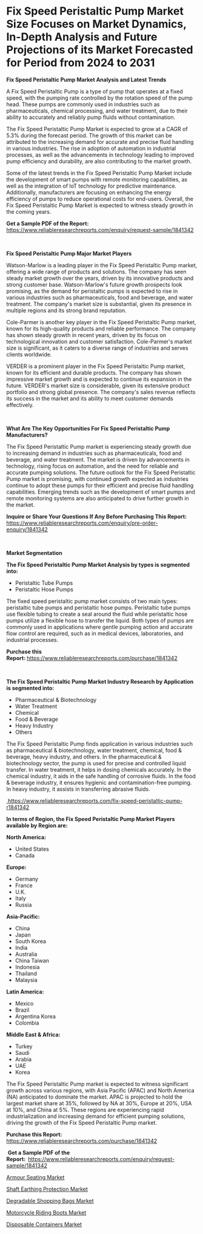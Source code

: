 <p><h1>Fix Speed Peristaltic Pump Market Size Focuses on Market Dynamics, In-Depth Analysis and Future Projections of its Market Forecasted for Period from 2024 to 2031</h1></p><p><strong>Fix Speed Peristaltic Pump Market Analysis and Latest Trends</strong></p>
<p><p>A Fix Speed Peristaltic Pump is a type of pump that operates at a fixed speed, with the pumping rate controlled by the rotation speed of the pump head. These pumps are commonly used in industries such as pharmaceuticals, chemical processing, and water treatment, due to their ability to accurately and reliably pump fluids without contamination.</p><p>The Fix Speed Peristaltic Pump Market is expected to grow at a CAGR of 5.3% during the forecast period. The growth of this market can be attributed to the increasing demand for accurate and precise fluid handling in various industries. The rise in adoption of automation in industrial processes, as well as the advancements in technology leading to improved pump efficiency and durability, are also contributing to the market growth.</p><p>Some of the latest trends in the Fix Speed Peristaltic Pump Market include the development of smart pumps with remote monitoring capabilities, as well as the integration of IoT technology for predictive maintenance. Additionally, manufacturers are focusing on enhancing the energy efficiency of pumps to reduce operational costs for end-users. Overall, the Fix Speed Peristaltic Pump Market is expected to witness steady growth in the coming years.</p></p>
<p><strong>Get a Sample PDF of the Report:&nbsp;</strong> <a href="https://www.reliableresearchreports.com/enquiry/request-sample/1841342">https://www.reliableresearchreports.com/enquiry/request-sample/1841342</a></p>
<p>&nbsp;</p>
<p><strong>Fix Speed Peristaltic Pump Major Market Players</strong></p>
<p><p>Watson-Marlow is a leading player in the Fix Speed Peristaltic Pump market, offering a wide range of products and solutions. The company has seen steady market growth over the years, driven by its innovative products and strong customer base. Watson-Marlow's future growth prospects look promising, as the demand for peristaltic pumps is expected to rise in various industries such as pharmaceuticals, food and beverage, and water treatment. The company's market size is substantial, given its presence in multiple regions and its strong brand reputation.</p><p>Cole-Parmer is another key player in the Fix Speed Peristaltic Pump market, known for its high-quality products and reliable performance. The company has shown steady growth in recent years, driven by its focus on technological innovation and customer satisfaction. Cole-Parmer's market size is significant, as it caters to a diverse range of industries and serves clients worldwide.</p><p>VERDER is a prominent player in the Fix Speed Peristaltic Pump market, known for its efficient and durable products. The company has shown impressive market growth and is expected to continue its expansion in the future. VERDER's market size is considerable, given its extensive product portfolio and strong global presence. The company's sales revenue reflects its success in the market and its ability to meet customer demands effectively.</p></p>
<p>&nbsp;</p>
<p><strong>What Are The Key Opportunities For Fix Speed Peristaltic Pump Manufacturers?</strong></p>
<p><p>The Fix Speed Peristaltic Pump market is experiencing steady growth due to increasing demand in industries such as pharmaceuticals, food and beverage, and water treatment. The market is driven by advancements in technology, rising focus on automation, and the need for reliable and accurate pumping solutions. The future outlook for the Fix Speed Peristaltic Pump market is promising, with continued growth expected as industries continue to adopt these pumps for their efficient and precise fluid handling capabilities. Emerging trends such as the development of smart pumps and remote monitoring systems are also anticipated to drive further growth in the market.</p></p>
<p><strong>Inquire or Share Your Questions If Any Before Purchasing This Report:</strong> <a href="https://www.reliableresearchreports.com/enquiry/pre-order-enquiry/1841342">https://www.reliableresearchreports.com/enquiry/pre-order-enquiry/1841342</a></p>
<p>&nbsp;</p>
<p><strong>Market Segmentation</strong></p>
<p><strong>The Fix Speed Peristaltic Pump Market Analysis by types is segmented into:</strong></p>
<p><ul><li>Peristaltic Tube Pumps</li><li>Peristaltic Hose Pumps</li></ul></p>
<p><p>The fixed speed peristaltic pump market consists of two main types: peristaltic tube pumps and peristaltic hose pumps. Peristaltic tube pumps use flexible tubing to create a seal around the fluid while peristaltic hose pumps utilize a flexible hose to transfer the liquid. Both types of pumps are commonly used in applications where gentle pumping action and accurate flow control are required, such as in medical devices, laboratories, and industrial processes.</p></p>
<p><strong>Purchase this Report:&nbsp;</strong><a href="https://www.reliableresearchreports.com/purchase/1841342">https://www.reliableresearchreports.com/purchase/1841342</a></p>
<p>&nbsp;</p>
<p><strong>The Fix Speed Peristaltic Pump Market Industry Research by Application is segmented into:</strong></p>
<p><ul><li>Pharmaceutical & Biotechnology</li><li>Water Treatment</li><li>Chemical</li><li>Food & Beverage</li><li>Heavy Industry</li><li>Others</li></ul></p>
<p><p>The Fix Speed Peristaltic Pump finds application in various industries such as pharmaceutical & biotechnology, water treatment, chemical, food & beverage, heavy industry, and others. In the pharmaceutical & biotechnology sector, the pump is used for precise and controlled liquid transfer. In water treatment, it helps in dosing chemicals accurately. In the chemical industry, it aids in the safe handling of corrosive fluids. In the food & beverage industry, it ensures hygienic and contamination-free pumping. In heavy industry, it assists in transferring abrasive fluids.</p></p>
<p><a href="https://www.reliableresearchreports.com/fix-speed-peristaltic-pump-r1841342">&nbsp;https://www.reliableresearchreports.com/fix-speed-peristaltic-pump-r1841342</a></p>
<p><strong>In terms of Region, the Fix Speed Peristaltic Pump Market Players available by Region are:</strong></p>
<p>
    <p> <strong> North America: </strong>
        <ul>
            <li>United States</li>
            <li>Canada</li>
        </ul>
        </p> 
    <p> <strong> Europe: </strong>
        <ul>
            <li>Germany</li>
            <li>France</li>
            <li>U.K.</li>
            <li>Italy</li>
            <li>Russia</li>
        </ul>
        </p> 
    <p> <strong> Asia-Pacific: </strong>
        <ul>
            <li>China</li>
            <li>Japan</li>
            <li>South Korea</li>
            <li>India</li>
            <li>Australia</li>
            <li>China Taiwan</li>
            <li>Indonesia</li>
            <li>Thailand</li>
            <li>Malaysia</li>
        </ul>
        </p> 
    <p> <strong> Latin America: </strong>
        <ul>
            <li>Mexico</li>
            <li>Brazil</li>
            <li>Argentina Korea</li>
            <li>Colombia</li>
        </ul>
        </p> 
    <p> <strong> Middle East & Africa: </strong>
        <ul>
            <li>Turkey</li>
            <li>Saudi</li>
            <li>Arabia</li>
            <li>UAE</li>
            <li>Korea</li>
        </ul>
    </p>
    </p>
<p><p>The Fix Speed Peristaltic Pump market is expected to witness significant growth across various regions, with Asia Pacific (APAC) and North America (NA) anticipated to dominate the market. APAC is projected to hold the largest market share at 35%, followed by NA at 30%, Europe at 20%, USA at 10%, and China at 5%. These regions are experiencing rapid industrialization and increasing demand for efficient pumping solutions, driving the growth of the Fix Speed Peristaltic Pump market.</p></p>
<p><strong>Purchase this Report: </strong><a href="https://www.reliableresearchreports.com/purchase/1841342">https://www.reliableresearchreports.com/purchase/1841342</a></p>
<p>&nbsp;<strong>Get a Sample PDF of the Report:&nbsp;&nbsp;</strong><a href="https://www.reliableresearchreports.com/enquiry/request-sample/1841342">https://www.reliableresearchreports.com/enquiry/request-sample/1841342</a></p>
<p><strong></strong></p>
<p><p><a href="https://github.com/markmellon1/Market-Research-Report-List-1/blob/main/armour-seating-market.md">Armour Seating Market</a></p><p><a href="https://github.com/Raeloodard576457/Market-Research-Report-List-1/blob/main/shaft-earthing-protection-market.md">Shaft Earthing Protection Market</a></p><p><a href="https://medium.com/@obiemante_40648/degradable-shopping-bags-market-size-growth-trends-statistics-forecasts-2024-2031-ea859dcf6d46">Degradable Shopping Bags Market</a></p><p><a href="https://medium.com/@tracey.skinner9085/motorcycle-riding-boots-market-overview-global-market-trends-and-future-prospects-from-2024-to-9f91c5c36ac6">Motorcycle Riding Boots Market</a></p><p><a href="https://medium.com/@justin.wright5348/exploring-disposable-containers-market-dynamics-global-trends-and-future-growth-prospects-2024-74c1017c030c">Disposable Containers Market</a></p></p>